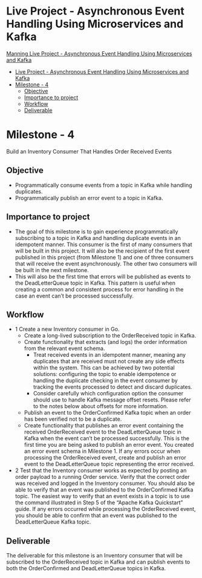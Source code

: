 # Live Project - Asynchronous Event Handling Using Microservices and Kafka
[Manning Live Project - Asynchronous Event Handling Using Microservices and Kafka](https://www.manning.com/liveproject/asynchronous-event-handling-using-microservices-and-kafka)

- [Live Project - Asynchronous Event Handling Using Microservices and Kafka](#live-project---asynchronous-event-handling-using-microservices-and-kafka)
- [Milestone - 4](#milestone---4)
  - [Objective](#objective)
  - [Importance to project](#importance-to-project)
  - [Workflow](#workflow)
  - [Deliverable](#deliverable)

# Milestone - 4
Build an Inventory Consumer That Handles Order Received Events

## Objective

- Programmatically consume events from a topic in Kafka while handling duplicates.
- Programmatically publish an error event to a topic in Kafka.

## Importance to project

- The goal of this milestone is to gain experience programmatically subscribing to a topic in Kafka and handling duplicate events in an idempotent manner. This consumer is the first of many consumers that will be built in this project. It will also be the recipient of the first event published in this project (from Milestone 1) and one of three consumers that will receive the event asynchronously. The other two consumers will be built in the next milestone.
- This will also be the first time that errors will be published as events to the DeadLetterQueue topic in Kafka. This pattern is useful when creating a common and consistent process for error handling in the case an event can’t be processed successfully.

## Workflow

- 1 Create a new Inventory consumer in Go.
  - Create a long-lived subscription to the OrderReceived topic in Kafka.
  - Create functionality that extracts (and logs) the order information from the relevant event schema.
    - Treat received events in an idempotent manner, meaning any duplicates that are received must not create any side effects within the system. This can be achieved by two potential solutions: configuring the topic to enable idempotence or handling the duplicate checking in the event consumer by tracking the events processed to detect and discard duplicates.
    - Consider carefully which configuration option the consumer should use to handle Kafka message offset resets. Please refer to the notes below about offsets for more information.
  - Publish an event to the OrderConfirmed Kafka topic when an order has been verified not to be a duplicate.
  - Create functionality that publishes an error event containing the received OrderReceived event to the DeadLetterQueue topic in Kafka when the event can’t be processed successfully. This is the first time you are being asked to publish an error event. You created an error event schema in Milestone 1. If any errors occur when processing the OrderReceived event, create and publish an error event to the DeadLetterQueue topic representing the error received.
- 2 Test that the Inventory consumer works as expected by posting an order payload to a running Order service. Verify that the correct order was received and logged in the Inventory consumer. You should also be able to verify that an event was published to the OrderConfirmed Kafka topic. The easiest way to verify that an event exists in a topic is to use the command illustrated in Step 5 of the “Apache Kafka Quickstart” guide. If any errors occurred while processing the OrderReceived event, you should be able to confirm that an event was published to the DeadLetterQueue Kafka topic.

## Deliverable

The deliverable for this milestone is an Inventory consumer that will be subscribed to the OrderReceived topic in Kafka and can publish events to both the OrderConfirmed and DeadLetterQueue topics in Kafka.